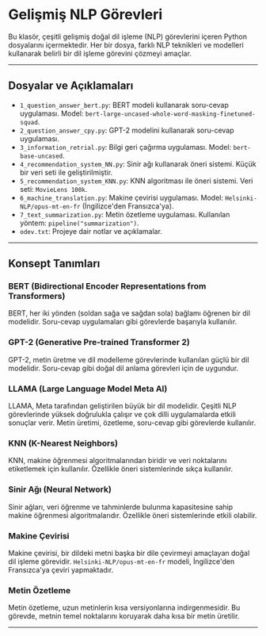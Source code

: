 # Gelişmiş NLP Görevleri

Bu klasör, çeşitli gelişmiş doğal dil işleme (NLP) görevlerini içeren Python dosyalarını içermektedir. Her bir dosya, farklı NLP teknikleri ve modelleri kullanarak belirli bir dil işleme görevini çözmeyi amaçlar.

---

## Dosyalar ve Açıklamaları

- `1_question_answer_bert.py`: BERT modeli kullanarak soru-cevap uygulaması. Model: `bert-large-uncased-whole-word-masking-finetuned-squad`.
- `2_question_answer_cpy.py`: GPT-2 modelini kullanarak soru-cevap uygulaması.
- `3_information_retrial.py`: Bilgi geri çağırma uygulaması. Model: `bert-base-uncased`.
- `4_recommendation_system_NN.py`: Sinir ağı kullanarak öneri sistemi. Küçük bir veri seti ile geliştirilmiştir.
- `5_recommendation_system_KNN.py`: KNN algoritması ile öneri sistemi. Veri seti: `MovieLens 100k`.
- `6_machine_translation.py`: Makine çevirisi uygulaması. Model: `Helsinki-NLP/opus-mt-en-fr` (İngilizce'den Fransızca'ya).
- `7_text_summarization.py`: Metin özetleme uygulaması. Kullanılan yöntem: `pipeline("summarization")`.
- `odev.txt`: Projeye dair notlar ve açıklamalar.

---

## Konsept Tanımları

### BERT (Bidirectional Encoder Representations from Transformers)
BERT, her iki yönden (soldan sağa ve sağdan sola) bağlamı öğrenen bir dil modelidir. Soru-cevap uygulamaları gibi görevlerde başarıyla kullanılır.

### GPT-2 (Generative Pre-trained Transformer 2)
GPT-2, metin üretme ve dil modelleme görevlerinde kullanılan güçlü bir dil modelidir. Soru-cevap gibi doğal dil anlama görevleri için de uygundur.

### LLAMA (Large Language Model Meta AI)
LLAMA, Meta tarafından geliştirilen büyük bir dil modelidir. Çeşitli NLP görevlerinde yüksek doğrulukla çalışır ve çok dilli uygulamalarda etkili sonuçlar verir. Metin üretimi, özetleme, soru-cevap gibi görevlerde kullanılır.

### KNN (K-Nearest Neighbors)
KNN, makine öğrenmesi algoritmalarından biridir ve veri noktalarını etiketlemek için kullanılır. Özellikle öneri sistemlerinde sıkça kullanılır.

### Sinir Ağı (Neural Network)
Sinir ağları, veri öğrenme ve tahminlerde bulunma kapasitesine sahip makine öğrenmesi algoritmalarıdır. Özellikle öneri sistemlerinde etkili olabilir.

### Makine Çevirisi
Makine çevirisi, bir dildeki metni başka bir dile çevirmeyi amaçlayan doğal dil işleme görevidir. `Helsinki-NLP/opus-mt-en-fr` modeli, İngilizce'den Fransızca'ya çeviri yapmaktadır.

### Metin Özetleme
Metin özetleme, uzun metinlerin kısa versiyonlarına indirgenmesidir. Bu görevde, metnin temel noktalarını koruyarak daha kısa bir metin üretilir.

---
